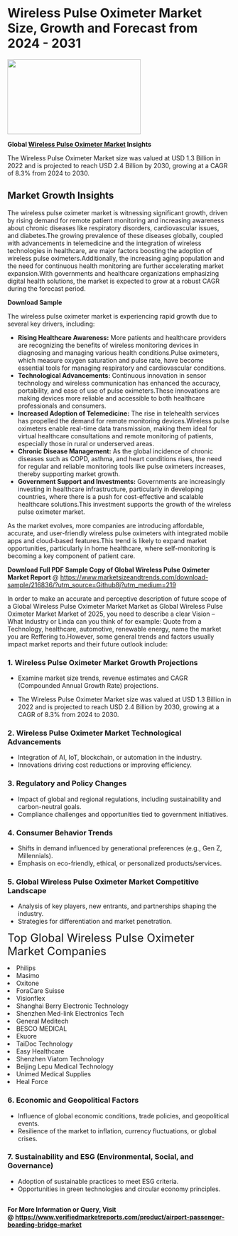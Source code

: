 <H1>Wireless Pulse Oximeter Market Size, Growth and Forecast from 2024 - 2031</H1><img class="aligncenter size-medium wp-image-584254" src="https://thirdeyenews.in/wp-content/uploads/2024/09/Global-Market-Research-300x168.jpeg" alt="" width="300" height="168" /><p><strong>Global&nbsp;<a href="https://www.marketsizeandtrends.com/download-sample/216836/?utm_source=Github8j?utm_medium=219">Wireless Pulse Oximeter Market</a> Insights</strong></p><p>The Wireless Pulse Oximeter Market size was valued at USD 1.3 Billion in 2022 and is projected to reach USD 2.4 Billion by 2030, growing at a CAGR of 8.3% from 2024 to 2030.</p><p><h2>Market Growth Insights</h2> <p>The wireless pulse oximeter market is witnessing significant growth, driven by rising demand for remote patient monitoring and increasing awareness about chronic diseases like respiratory disorders, cardiovascular issues, and diabetes.The growing prevalence of these diseases globally, coupled with advancements in telemedicine and the integration of wireless technologies in healthcare, are major factors boosting the adoption of wireless pulse oximeters.Additionally, the increasing aging population and the need for continuous health monitoring are further accelerating market expansion.With governments and healthcare organizations emphasizing digital health solutions, the market is expected to grow at a robust CAGR during the forecast period.</p> <p><strong>Download Sample</strong></p> <p>The wireless pulse oximeter market is experiencing rapid growth due to several key drivers, including:</p> <ul> <li><strong>Rising Healthcare Awareness:</strong> More patients and healthcare providers are recognizing the benefits of wireless monitoring devices in diagnosing and managing various health conditions.Pulse oximeters, which measure oxygen saturation and pulse rate, have become essential tools for managing respiratory and cardiovascular conditions.</li> <li><strong>Technological Advancements:</strong> Continuous innovation in sensor technology and wireless communication has enhanced the accuracy, portability, and ease of use of pulse oximeters.These innovations are making devices more reliable and accessible to both healthcare professionals and consumers.</li> <li><strong>Increased Adoption of Telemedicine:</strong> The rise in telehealth services has propelled the demand for remote monitoring devices.Wireless pulse oximeters enable real-time data transmission, making them ideal for virtual healthcare consultations and remote monitoring of patients, especially those in rural or underserved areas.</li> <li><strong>Chronic Disease Management:</strong> As the global incidence of chronic diseases such as COPD, asthma, and heart conditions rises, the need for regular and reliable monitoring tools like pulse oximeters increases, thereby supporting market growth.</li> <li><strong>Government Support and Investments:</strong> Governments are increasingly investing in healthcare infrastructure, particularly in developing countries, where there is a push for cost-effective and scalable healthcare solutions.This investment supports the growth of the wireless pulse oximeter market.</li> </ul> <p>As the market evolves, more companies are introducing affordable, accurate, and user-friendly wireless pulse oximeters with integrated mobile apps and cloud-based features.This trend is likely to expand market opportunities, particularly in home healthcare, where self-monitoring is becoming a key component of patient care.</p> <p><span class=""><strong>Download Full PDF Sample Copy of Global Wireless Pulse Oximeter Market Report</strong> @ <a href="https://www.marketsizeandtrends.com/download-sample/216836/?utm_source=Github8j?utm_medium=219" target="_blank">https://www.marketsizeandtrends.com/download-sample/216836/?utm_source=Github8j?utm_medium=219</a></span></p><p>In order to make an accurate and perceptive description of future scope of a Global&nbsp;Wireless Pulse Oximeter Market Market as Global&nbsp;Wireless Pulse Oximeter Market Market of 2025, you need to describe a clear Vision &ndash; What Industry or Linda can you think of for example: Quote from a Technology, healthcare, automotive, renewable energy, name the market you are Reffering to.However, some general trends and factors usually impact market reports and their future outlook include:</p><h3>1.&nbsp;<strong>Wireless Pulse Oximeter Market Growth Projections</strong></h3><ul><li>Examine market size trends, revenue estimates and CAGR (Compounded Annual Growth Rate) projections.</li><li><p>The Wireless Pulse Oximeter Market size was valued at USD 1.3 Billion in 2022 and is projected to reach USD 2.4 Billion by 2030, growing at a CAGR of 8.3% from 2024 to 2030.</p></li></ul><h3>2.&nbsp;<strong>Wireless Pulse Oximeter Market Technological Advancements</strong></h3><ul><li>Integration of AI, IoT, blockchain, or automation in the industry.</li><li>Innovations driving cost reductions or improving efficiency.</li></ul><h3>3.&nbsp;<strong>Regulatory and Policy Changes</strong></h3><ul><li>Impact of global and regional regulations, including sustainability and carbon-neutral goals.</li><li>Compliance challenges and opportunities tied to government initiatives.</li></ul><h3>4.&nbsp;<strong>Consumer Behavior Trends</strong></h3><ul><li>Shifts in demand influenced by generational preferences (e.g., Gen Z, Millennials).</li><li>Emphasis on eco-friendly, ethical, or personalized products/services.</li></ul><h3>5.&nbsp;<strong>Global Wireless Pulse Oximeter Market Competitive Landscape</strong></h3><ul><li>Analysis of key players, new entrants, and partnerships shaping the industry.</li><li>Strategies for differentiation and market penetration.</li></ul><p data-pm-slice="1 1 []"><span style="color: inherit; font-family: inherit; font-size: 25px;">Top Global Wireless Pulse Oximeter Market Companies</span></p><div class="" data-test-id=""><p><li>Philips</li><li> Masimo</li><li> Oxitone</li><li> ForaCare Suisse</li><li> Visionflex</li><li> Shanghai Berry Electronic Technology</li><li> Shenzhen Med-link Electronics Tech</li><li> General Meditech</li><li> BESCO MEDICAL</li><li> Ekuore</li><li> TaiDoc Technology</li><li> Easy Healthcare</li><li> Shenzhen Viatom Technology</li><li> Beijing Lepu Medical Technology</li><li> Unimed Medical Supplies</li><li> Heal Force</li></p></div><h3>6.&nbsp;<strong>Economic and Geopolitical Factors</strong></h3><ul><li>Influence of global economic conditions, trade policies, and geopolitical events.</li><li>Resilience of the market to inflation, currency fluctuations, or global crises.</li></ul><h3>7.&nbsp;<strong>Sustainability and ESG (Environmental, Social, and Governance)</strong></h3><ul><li>Adoption of sustainable practices to meet ESG criteria.</li><li>Opportunities in green technologies and circular economy principles.</li></ul><h2><strong style="font-size: 14px;">For More Information or Query, Visit @&nbsp;</strong><a style="background-color: #ffffff; font-size: 14px;" href="https://www.marketsizeandtrends.com/report/wireless-pulse-oximeter-market/" target="_blank">https://www.verifiedmarketreports.com/product/airport-passenger-boarding-bridge-market</a></h2>